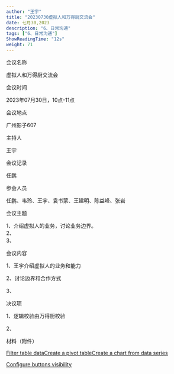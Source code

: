 ```yaml
---
author: "王宇"
title: "20230730虚拟人和万得厨交流会"
date: 七月30,2023
description: "6、日常沟通"
tags: ["6、日常沟通"]
ShowReadingTime: "12s"
weight: 71
---
```

  

会议名称

虚拟人和万得厨交流会

会议时间

2023年07月30日，10点-11点

会议地点

广州影子607

主持人

王宇

会议记录

任鹏

参会人员

任鹏、韦玲、王宇、袁书蒙、王建明、陈益峰、张岩

会议主题

1、介绍虚拟人的业务，讨论业务边界。  
2、  
3、

会议内容

1、王宇介绍虚拟人的业务和能力

2、讨论边界和合作方式

3、

决议项

1、逻辑校验由万得厨校验

2、

材料（附件）

  

[Filter table data](#)[Create a pivot table](#)[Create a chart from data series](#)

[Configure buttons visibility](/users/tfac-settings.action)